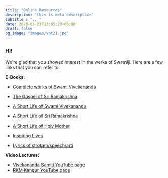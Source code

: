 ```yaml
---
title: "Online Resources"
description: "this is meta description"
subtitle : "..."
date: 2020-03-23T13:05:29+06:00
draft: false
bg_image: "images/vpt21.jpg"
---
```


### HI!

We're glad that you showed interest in the works of Swamiji. Here are a few links that you can refer to:

**E-Books:**

- [Complete works of Swami Vivekananda](http://www.advaitaashrama.org/cw/content.php)

- [The Gospel of Sri Ramakrishna](http://www.ramakrishnavivekananda.info/gospel/introduction/introduction.htm)

- [A Short Life of Swami Vivekananda](http://advaitaashrama.org/Content/Download/FreeBooks/AShortLifeofSwamiVivekananda.pdf)

- [A Short Life of Sri Ramakrishna](http://advaitaashrama.org/Content/Download/FreeBooks/AShortLifeofSriRamakrishna.pdf)

- [A Short Life of Holy Mother](http://advaitaashrama.org/Content/Download/FreeBooks/AShortLifeofHolyMother.pdf)

- [Inspiring Lives](http://advaitaashrama.org/Content/Download/FreeBooks/InspiringLives.pdf)

- [Lyrics of strotam/speech/arti](https://iitk.ac.in/vs/vs/res/downloads/stotram.pdf)

  

**Video Lectures:**

- [Vivekananda Samiti YouTube page](https://www.youtube.com/channel/UCwxGr_R4cbgn7cDBxWPbHfQ)
- [RKM Kanpur YouTube page](https://www.youtube.com/channel/UCfdkUoljOaVEste1ytCWHjg?app=desktop)

